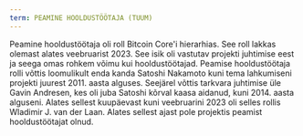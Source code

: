 ```yaml
---
term: PEAMINE HOOLDUSTÖÖTAJA (TUUM)
---
```


Peamine hooldustöötaja oli roll Bitcoin Core'i hierarhias. See roll lakkas olemast alates veebruarist 2023. See isik oli vastutav projekti juhtimise eest ja seega omas rohkem võimu kui hooldustöötajad. Peamise hooldustöötaja rolli võttis loomulikult enda kanda Satoshi Nakamoto kuni tema lahkumiseni projekti juurest 2011. aasta alguses. Seejärel võttis tarkvara juhtimise üle Gavin Andresen, kes oli juba Satoshi kõrval kaasa aidanud, kuni 2014. aasta alguseni. Alates sellest kuupäevast kuni veebruarini 2023 oli selles rollis Wladimir J. van der Laan. Alates sellest ajast pole projektis peamist hooldustöötajat olnud.